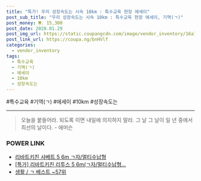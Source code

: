 ```yaml
--- 
title: "특가! 우리 성장속도는 시속 10km : 특수교육 현장 에세이" 
post_sub_title: "우리 성장속도는 시속 10km : 특수교육 현장 에세이, 기역(ㄱ)" 
post_money: ₩. 15,300 
post_date: 2020.01.29 
post_img_url: https://static.coupangcdn.com/image/vendor_inventory/16a7/8b29e1b7ac3b97c5ee4c6602ab58ce8aff4a46493e884525a42ac5f938ee.jpg 
post_link_url: https://coupa.ng/bnHVlf 
categories: 
  - vendor_inventory 
tags: 
  - 특수교육 
  - 기역(ㄱ) 
  - 에세이 
  - 10km 
  - 성장속도는 
--- 
```

  #특수교육 #기역(ㄱ) #에세이 #10km #성장속도는 
<hr> 

> 오늘을 붙들어라. 되도록 이면 내일에 의지하지 말라. 그 날 그 날이 일 년 중에서 최선의 날이다. - 에머슨 


### POWER LINK

* <a href="https://blog.naver.com/fasyy4321/221785869360" target="_blank">리바트키친 샤베트 5 6m ㄱ자/멀티수납형</a>
* <a href="https://blog.naver.com/sakai111/221786682116" target="_blank">[특가] 리바트키친 리투스 5 6m(ㄱ자/멀티수납형...</a>
* <a href="https://blog.naver.com/santokki14/221788360947" target="_blank">생활 / ㄱ 베스트 ~57위</a>
